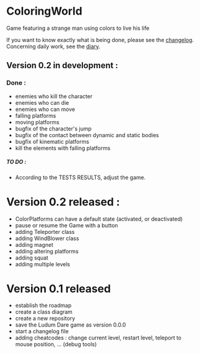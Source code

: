 # ColoringWorld
Game featuring a strange man using colors to live his life

If you want to know exactly what is being done, please see the [changelog](CHANGELOG.md).
Concerning daily work, see the [diary](DIARY.md).

## Version 0.2 in development :
### Done :
* enemies who kill the character
* enemies who can die
* enemies who can move
* falling platforms
* moving platforms
* bugfix of the character's jump
* bugfix of the contact between dynamic and static bodies 
* bugfix of kinematic platforms
* kill the elements with falling platforms

##### TO DO :

- According to the TESTS RESULTS, adjust the game.

# Version 0.2 released :
* ColorPlatforms can have a default state (activated, or deactivated)
* pause or resume the Game with a button
* adding Teleporter class
* adding WindBlower class
* adding magnet
* adding altering platforms
* adding squat
* adding multiple levels


# Version 0.1 released
* establish the roadmap
* create a class diagram
* create a new repository
* save the Ludum Dare game as version 0.0.0
* start a changelog file
* adding cheatcodes : change current level, restart level, teleport to mouse position, … (debug tools)

